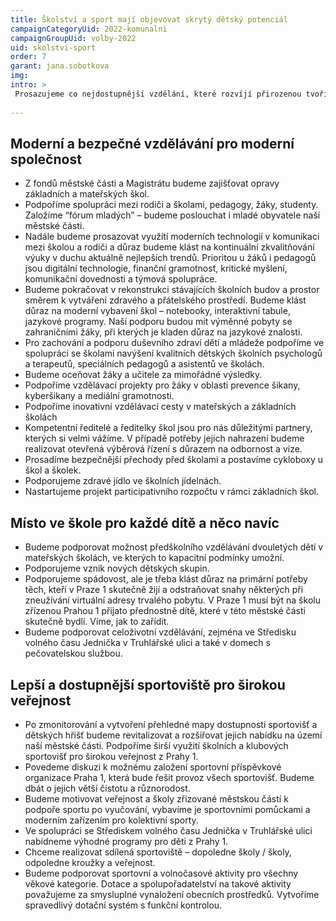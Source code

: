 ```yaml
---
title: Školství a sport mají objevovat skrytý dětský potenciál
campaignCategoryUid: 2022-komunalni
campaignGroupUid: volby-2022
uid: skolstvi-sport
order: 7
garant: jana.sobotkova
img: 
intro: >
 Prosazujeme co nejdostupnější vzdělání, které rozvíjí přirozenou tvořivost. Podporujeme svobodné myšlení a výchovu k demokracii nad rámec přípravy pro budoucí kariéru. Pomůžeme dětem objevovat jejich potenciál a lépe vyhodnocovat možnosti, které jim současný svět a doba nabízí.
  
---
```

  
## Moderní a bezpečné vzdělávání pro moderní společnost

- Z fondů městské části a Magistrátu budeme zajišťovat opravy základních a mateřských škol.
- Podpoříme spolupráci mezi rodiči a školami, pedagogy, žáky, studenty. Založíme “fórum mladých” – budeme poslouchat i mladé obyvatele naší městské části.
- Nadále budeme prosazovat využití moderních technologií v komunikaci mezi školou a rodiči a důraz budeme klást na kontinuální zkvalitňování výuky v duchu aktuálně nejlepších trendů. Prioritou u žáků i pedagogů jsou digitální technologie, finanční gramotnost, kritické myšlení, komunikační dovednosti a týmová spolupráce.
- Budeme pokračovat v rekonstrukci stávajících školních budov a prostor směrem k vytváření zdravého a přátelského prostředí. Budeme klást důraz na moderní vybavení škol – notebooky, interaktivní tabule, jazykové programy. Naší podporu budou mít výměnné pobyty se zahraničními žáky, při kterých je kladen důraz na jazykové znalosti.
- Pro zachování a podporu duševního zdraví dětí a mládeže podpoříme ve spolupráci se školami navýšení kvalitních dětských školních psychologů a terapeutů, speciálních pedagogů a asistentů ve školách.
- Budeme oceňovat žáky a učitele za mimořádné výsledky.
- Podpoříme vzdělávací projekty pro žáky v oblasti prevence šikany, kyberšikany a mediální gramotnosti.
- Podpoříme inovativní vzdělávací cesty v mateřských a základních školách
- Kompetentní ředitelé a ředitelky škol jsou pro nás důležitými partnery, kterých si velmi vážíme. V případě potřeby jejich nahrazení budeme realizovat otevřená výběrová řízení s důrazem na odbornost a vize.
- Prosadíme bezpečnější přechody před školami a postavíme cykloboxy u škol a školek.
- Podporujeme zdravé jídlo ve školních jídelnách.
- Nastartujeme projekt participativního rozpočtu v rámci základních škol.

## Místo ve škole pro každé dítě a něco navíc

- Budeme podporovat možnost předškolního vzdělávání dvouletých dětí v mateřských školách, ve kterých to kapacitní podmínky umožní.
- Podporujeme vznik nových dětských skupin.
- Podporujeme spádovost, ale je třeba klást důraz na primární potřeby těch, kteří v Praze 1 skutečně žijí a odstraňovat snahy některých při zneužívání virtuální adresy trvalého pobytu. V Praze 1 musí být na školu zřízenou Prahou 1 přijato přednostně dítě, které v této městské části skutečně bydlí. Víme, jak to zařídit.
- Budeme podporovat celoživotní vzdělávání, zejména ve Středisku volného času Jednička v Truhlářské ulici a také v domech s pečovatelskou službou.

## Lepší a dostupnější sportoviště pro širokou veřejnost

- Po zmonitorování a vytvoření přehledné mapy dostupnosti sportovišť a dětských hřišť budeme revitalizovat a rozšiřovat jejich nabídku na území naší městské části. Podpoříme širší využití školních a klubových sportovišť pro širokou veřejnost z Prahy 1.
- Povedeme diskuzi k možnému založení sportovní příspěvkové organizace Praha 1, která bude řešit provoz všech sportovišť. Budeme dbát o jejich větší čistotu a různorodost.
- Budeme motivovat veřejnost a školy zřizované městskou částí k podpoře sportu po vyučování, vybavíme je sportovními pomůckami a moderním zařízením pro kolektivní sporty.
- Ve spolupráci se Střediskem volného času Jednička v Truhlářské ulici nabídneme výhodné programy pro děti z Prahy 1.
- Chceme realizovat sdílená sportoviště – dopoledne školy / školy, odpoledne kroužky a veřejnost.
- Budeme podporovat sportovní a volnočasové aktivity pro všechny věkové kategorie. Dotace a spolupořadatelství na takové aktivity považujeme za smysluplné vynaložení obecních prostředků. Vytvoříme spravedlivý dotační systém s funkční kontrolou.
